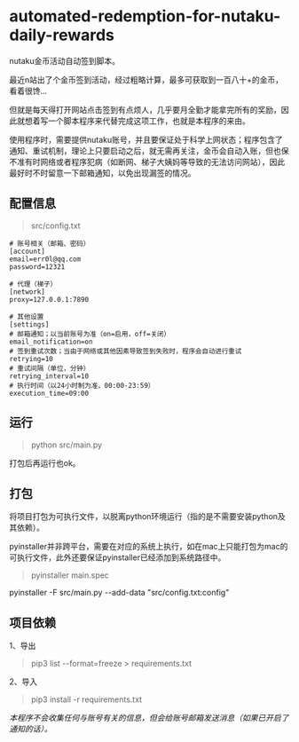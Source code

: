 # automated-redemption-for-nutaku-daily-rewards

nutaku金币活动自动签到脚本。

最近n站出了个金币签到活动，经过粗略计算，最多可获取到一百八十+的金币，看着很馋...

但就是每天得打开网站点击签到有点烦人，几乎要月全勤才能拿完所有的奖励，因此就想着写一个脚本程序来代替完成这项工作，也就是本程序的来由。

使用程序时，需要提供nutaku账号，并且要保证处于科学上网状态；程序包含了通知、重试机制，理论上只要启动之后，就无需再关注，金币会自动入账，但也保不准有时网络或者程序犯病（如断网、梯子大姨妈等导致的无法访问网站），因此最好时不时留意一下邮箱通知，以免出现漏签的情况。

## 配置信息
> src/config.txt
```text
# 账号相关（邮箱、密码）
[account]
email=err0l@qq.com
password=12321

# 代理（梯子）
[network]
proxy=127.0.0.1:7890

# 其他设置
[settings]
# 邮箱通知；以当前账号为准（on=启用，off=关闭）
email_notification=on
# 签到重试次数；当由于网络或其他因素导致签到失败时，程序会自动进行重试
retrying=10
# 重试间隔（单位，分钟）
retrying_interval=10
# 执行时间（以24小时制为准，00:00-23:59）
execution_time=09:00
```

## 运行

> python src/main.py

打包后再运行也ok。

## 打包

将项目打包为可执行文件，以脱离python环境运行（指的是不需要安装python及其依赖）。

pyinstaller并非跨平台，需要在对应的系统上执行，如在mac上只能打包为mac的可执行文件，此外还要保证pyinstaller已经添加到系统路径中。

> pyinstaller main.spec

pyinstaller -F src/main.py --add-data "src/config.txt:config"

## 项目依赖

1、导出

> pip3 list --format=freeze > requirements.txt

2、导入

> pip3 install -r requirements.txt

*本程序不会收集任何与账号有关的信息，但会给账号邮箱发送消息（如果已开启了通知的话）。*
